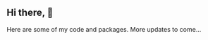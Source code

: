 ## Hi there, 👋
 Here are some of my code and packages. More updates to come...
<!--
**btarun13/btarun13** is a ✨ _special_ ✨ repository because its `README.md` (this file) appears on your GitHub profile.

Here are some ideas to get you started:

- 🔭 I’m currently working on ...
- 🌱 I’m currently learning Geometric Deep Learning, Probablistic Graphical modelling and Software design
- 👯 I’m looking to collaborate on ...
- 🤔 I’m looking for help with structuring my code and building scalable packages and tools
- 💬 Ask me about ...
- 📫 How to reach me: send me an email on tarunnaithani20@gmail.com

- ⚡ Fun fact: ...
-->

